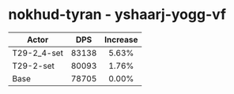 # nokhud-tyran - yshaarj-yogg-vf
| Actor | DPS | Increase |
|---|:---:|:---:|
|T29-2_4-set|83138|5.63%|
|T29-2-set|80093|1.76%|
|Base|78705|0.00%|
